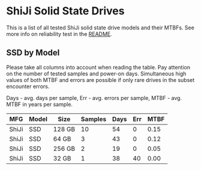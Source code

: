 ShiJi Solid State Drives
========================

This is a list of all tested ShiJi solid state drive models and their MTBFs. See
more info on reliability test in the [README](https://github.com/bsdhw/SMART).

SSD by Model
------------

Please take all columns into account when reading the table. Pay attention on the
number of tested samples and power-on days. Simultaneous high values of both MTBF
and errors are possible if only rare drives in the subset encounter errors.

Days - avg. days per sample,
Err  - avg. errors per sample,
MTBF - avg. MTBF in years per sample.

| MFG       | Model              | Size   | Samples | Days  | Err   | MTBF |
|-----------|--------------------|--------|---------|-------|-------|------|
| ShiJi     | SSD                | 128 GB | 10      | 54    | 0     | 0.15   |
| ShiJi     | SSD                | 64 GB  | 3       | 43    | 0     | 0.12   |
| ShiJi     | SSD                | 256 GB | 2       | 19    | 0     | 0.05   |
| ShiJi     | SSD                | 32 GB  | 1       | 38    | 40    | 0.00   |
